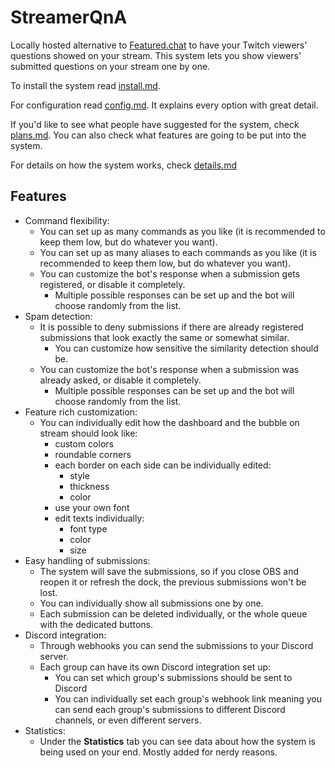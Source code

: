 # StreamerQnA
Locally hosted alternative to [Featured.chat](https://featured.chat/) to have your Twitch viewers' questions showed on your stream.
This system lets you show viewers' submitted questions on your stream one by one.

To install the system read [install.md](/README/install.md).

For configuration read [config.md](/README/config.md). It explains every option with great detail.

If you'd like to see what people have suggested for the system, check [plans.md](/README/plans.md).
You can also check what features are going to be put into the system.

For details on how the system works, check [details.md](/README/details.md)


## Features
- Command flexibility:
  - You can set up as many commands as you like (it is recommended to keep them low, but do whatever you want).
  - You can set up as many aliases to each commands as you like (it is recommended to keep them low, but do whatever you want).
  - You can customize the bot's response when a submission gets registered, or disable it completely.
    - Multiple possible responses can be set up and the bot will choose randomly from the list.
- Spam detection:
  - It is possible to deny submissions if there are already registered submissions that look exactly the same or somewhat similar.
    - You can customize how sensitive the similarity detection should be.
  - You can customize the bot's response when a submission was already asked, or disable it completely.
    - Multiple possible responses can be set up and the bot will choose randomly from the list.
- Feature rich customization:
  - You can individually edit how the dashboard and the bubble on stream should look like:
    - custom colors
    - roundable corners
    - each border on each side can be individually edited:
      - style
      - thickness
      - color
    - use your own font
    - edit texts individually:
      - font type
      - color
      - size
- Easy handling of submissions:
  - The system will save the submissions, so if you close OBS and reopen it or refresh the dock, the previous submissions won't be lost.
  - You can individually show all submissions one by one.
  - Each submission can be deleted individually, or the whole queue with the dedicated buttons.
- Discord integration:
  - Through webhooks you can send the submissions to your Discord server.
  - Each group can have its own Discord integration set up:
    - You can set which group's submissions should be sent to Discord
    - You can individually set each group's webhook link meaning you can send each group's submissions to different Discord channels, or even different servers.
- Statistics:
  - Under the **Statistics** tab you can see data about how the system is being used on your end. Mostly added for nerdy reasons.